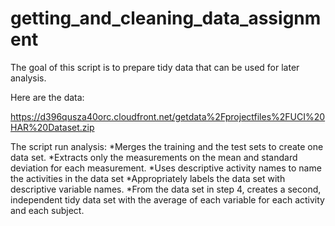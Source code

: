 # getting_and_cleaning_data_assignment

The goal of this script is to prepare tidy data that can be used for later analysis. 


Here are the data:

https://d396qusza40orc.cloudfront.net/getdata%2Fprojectfiles%2FUCI%20HAR%20Dataset.zip

The script run analysis:
*Merges the training and the test sets to create one data set.
*Extracts only the measurements on the mean and standard deviation for each measurement.
*Uses descriptive activity names to name the activities in the data set
*Appropriately labels the data set with descriptive variable names.
*From the data set in step 4, creates a second, independent tidy data set with the average of each variable for each activity and each subject.

